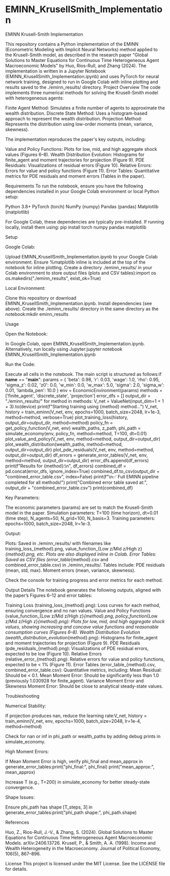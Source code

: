 # EMINN_KrusellSmith_Implementation

EMINN Krusell-Smith Implementation

This repository contains a Python implementation of the EMINN (Econometric Modeling with Implicit Neural Networks) method applied to the Krusell-Smith model, as described in the research paper "Global Solutions to Master Equations for Continuous Time Heterogeneous Agent Macroeconomic Models" by Huo, Rios-Rull, and Zhang (2024). The implementation is written in a Jupyter Notebook (EMINN_KrusellSmith_Implementation.ipynb) and uses PyTorch for neural network training, designed to run in Google Colab with inline plotting and results saved to the ./eminn_results/ directory.
Project Overview
The code implements three numerical methods for solving the Krusell-Smith model with heterogeneous agents:

Finite Agent Method: Simulates a finite number of agents to approximate the wealth distribution.
Discrete State Method: Uses a histogram-based approach to represent the wealth distribution.
Projection Method: Represents the distribution using low-order moments (mean, variance, skewness).

The implementation reproduces the paper's key outputs, including:

Value and Policy Functions: Plots for low, mid, and high aggregate shock values (Figures 6–8).
Wealth Distribution Evolution: Histograms for finite_agent and moment trajectories for projection (Figure 9).
PDE Residuals: Visualizations of residual errors (Figure 10).
Relative Errors: Errors for value and policy functions (Figure 11).
Error Tables: Quantitative metrics for PDE residuals and moment errors (Tables in the paper).

Requirements
To run the notebook, ensure you have the following dependencies installed in your Google Colab environment or local Python setup:

Python 3.8+
PyTorch (torch)
NumPy (numpy)
Pandas (pandas)
Matplotlib (matplotlib)

For Google Colab, these dependencies are typically pre-installed. If running locally, install them using:
pip install torch numpy pandas matplotlib

Setup

Google Colab:

Upload EMINN_KrusellSmith_Implementation.ipynb to your Google Colab environment.
Ensure %matplotlib inline is included at the top of the notebook for inline plotting.
Create a directory ./eminn_results/ in your Colab environment to store output files (plots and CSV tables):import os
os.makedirs("./eminn_results", exist_ok=True)




Local Environment:

Clone this repository or download EMINN_KrusellSmith_Implementation.ipynb.
Install dependencies (see above).
Create the ./eminn_results/ directory in the same directory as the notebook:mkdir eminn_results





Usage

Open the Notebook:

In Google Colab, open EMINN_KrusellSmith_Implementation.ipynb.
Alternatively, run locally using Jupyter:jupyter notebook EMINN_KrusellSmith_Implementation.ipynb




Run the Code:

Execute all cells in the notebook. The main script is structured as follows:if __name__ == "__main__":
    params = {
        'beta': 0.98, 'r': 0.03, 'wage': 1.0, 'rho': 0.95, 'sigma_z': 0.02,
        'z0': 0.0, 'w_min': 0.0, 'w_max': 5.0, 'sigma': 2.0, 'sigma_w': 0.01,
        'lambda_pen': 10.0
    }
    env = EconomicEnvironment(params)
    methods = ['finite_agent', 'discrete_state', 'projection']
    error_dfs = []
    output_dir = "./eminn_results/"
    for method in methods:
        V_net = ValueNet(input_dim=1 + 1 + 3).to(device)
        print(f"Starting training using {method} method...")
        V_net, history = train_eminn(V_net, env, epochs=1000, batch_size=2048, lr=1e-3, method=method, verbose=True)
        plot_training_loss(history, output_dir=output_dir, method=method)
        policy_fn = get_policy_function(V_net, env)
        wealth_paths, z_path, phi_path = simulate_economy(env, policy_fn, method=method, T=100, dt=0.01)
        plot_value_and_policy(V_net, env, method=method, output_dir=output_dir)
        plot_wealth_distribution(wealth_paths, method=method, output_dir=output_dir)
        plot_pde_residuals(V_net, env, method=method, output_dir=output_dir)
        df_errors = generate_error_tables(V_net, env, method=method, output_dir=output_dir)
        error_dfs.append(df_errors)
        print(f"Results for {method}:\n", df_errors)
    combined_df = pd.concat(error_dfs, ignore_index=True)
    combined_df.to_csv(output_dir + "combined_error_table.csv", index=False)
    print(f"\n✅ Full EMINN pipeline completed for all methods!")
    print("Combined error table saved at:", output_dir + "combined_error_table.csv")
    print(combined_df)




Key Parameters:

The economic parameters (params) are set to match the Krusell-Smith model in the paper.
Simulation parameters: T=100 (time horizon), dt=0.01 (time step), N_agents=50, N_grid=100, N_basis=3.
Training parameters: epochs=1000, batch_size=2048, lr=1e-3.


Output:

Plots: Saved in ./eminn_results/ with filenames like training_loss_{method}.png, value_function_{Low z/Mid z/High z}_{method}.png, etc. Plots are also displayed inline in Colab.
Error Tables: Saved as CSV files (error_table_{method}.csv and combined_error_table.csv) in ./eminn_results/. Tables include:
PDE residuals (mean, std, max).
Moment errors (mean, variance, skewness).


Check the console for training progress and error metrics for each method.



Output Details
The notebook generates the following outputs, aligned with the paper’s Figures 6–12 and error tables:

Training Loss (training_loss_{method}.png): Loss curves for each method, ensuring convergence and no nan values.
Value and Policy Functions (value_function_{Low z/Mid z/High z}_{method}.png, policy_function_{Low z/Mid z/High z}_{method}.png): Plots for low, mid, and high aggregate shock values, showing increasing and concave value functions and reasonable consumption curves (Figures 6–8).
Wealth Distribution Evolution (wealth_distribution_evolution_{method}.png): Histograms for finite_agent and moment trajectories for projection (Figure 9).
PDE Residuals (pde_residuals_{method}.png): Visualizations of PDE residual errors, expected to be low (Figure 10).
Relative Errors (relative_error_{method}.png): Relative errors for value and policy functions, expected to be < 1% (Figure 11).
Error Tables (error_table_{method}.csv, combined_error_table.csv): Quantitative metrics, including:
Mean Residual: Should be < 0.1.
Mean Moment Error: Should be significantly less than 1.0 (previously 1.030928 for finite_agent).
Variance Moment Error and Skewness Moment Error: Should be close to analytical steady-state values.



Troubleshooting

Numerical Stability:

If projection produces nan, reduce the learning rate:V_net, history = train_eminn(V_net, env, epochs=1000, batch_size=2048, lr=1e-4, method=method)


Check for nan or inf in phi_path or wealth_paths by adding debug prints in simulate_economy.


High Moment Errors:

If Mean Moment Error is high, verify phi_final and mean_approx in generate_error_tables:print("phi_final:", phi_final)
print("mean_approx:", mean_approx)


Increase T (e.g., T=200) in simulate_economy for better steady-state convergence.


Shape Issues:

Ensure phi_path has shape [T_steps, 3] in generate_error_tables:print("phi_path shape:", phi_path.shape)





References

Huo, Z., Rios-Rull, J.-V., & Zhang, S. (2024). Global Solutions to Master Equations for Continuous Time Heterogeneous Agent Macroeconomic Models. arXiv:2406.13726.
Krusell, P., & Smith, A. A. (1998). Income and Wealth Heterogeneity in the Macroeconomy. Journal of Political Economy, 106(5), 867–896.

License
This project is licensed under the MIT License. See the LICENSE file for details.
